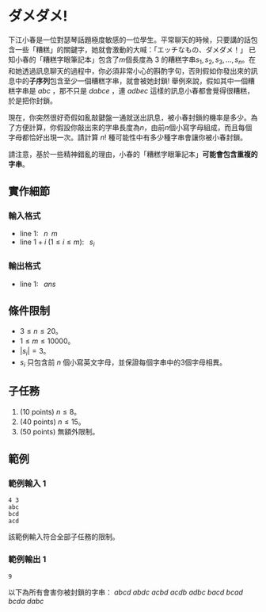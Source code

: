 # ダメダメ!

下江小春是一位對瑟琴話題極度敏感的一位學生。平常聊天的時候，只要講的話包含一些「糟糕」的關鍵字，她就會激動的大喊：「エッチなもの、ダメダメ！」
已知小春的「糟糕字眼筆記本」包含了$m$個長度為 $3$ 的糟糕字串$s_1,s_2,s_3,...,s_n$。在和她透過訊息聊天的過程中，你必須非常小心的斟酌字句，否則假如你發出來的訊息中的**子序列**包含至少一個糟糕字串，就會被她封鎖! 舉例來說，假如其中一個糟糕字串是 $abc$ ，那不只是 $dabce$ ，連 $adbec$ 這樣的訊息小春都會覺得很糟糕，於是把你封鎖。

現在，你突然很好奇假如亂敲鍵盤一通就送出訊息，被小春封鎖的機率是多少。為了方便計算，你假設你敲出來的字串長度為$n$，由前$n$個小寫字母組成，而且每個字母都恰好出現一次。請計算 $n!$ 種可能性中有多少種字串會讓你被小春封鎖。

請注意，基於一些精神錯亂的理由，小春的「糟糕字眼筆記本」**可能會包含重複的字串**。
## 實作細節

### 輸入格式

* line $1$: $\;\;n\;\;m$
* line $1+i$ ($1 \le i \le m$): $\;\;s_i$

### 輸出格式

* line $1$: $\;\;ans$

## 條件限制

- $3 \le n \le 20$。
- $1 \le m \le 10000$。
- $|s_i|=3$。
- $s_i$ 只包含前 $n$ 個小寫英文字母，並保證每個字串中的$3$個字母相異。

## 子任務

1. (10 points) $n \le 8$。
2. (40 points) $n \le 15$。
3. (50 points) 無額外限制。

## 範例

### 範例輸入 1

```
4 3
abc
bcd
acd
```

該範例輸入符合全部子任務的限制。

### 範例輸出 1

```
9
```
以下為所有會害你被封鎖的字串：
$abcd$
$abdc$
$acbd$
$acdb$
$adbc$
$bacd$
$bcad$
$bcda$
$dabc$
